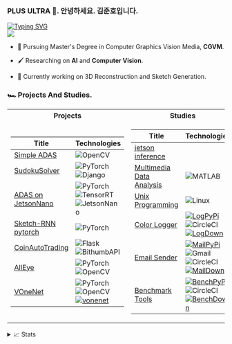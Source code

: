 
<p align="center">

### PLUS ULTRA 🚀. 안녕하세요. 김준호입니다.
    
<a href="https://github.com/comeeasy">
    <img src="https://readme-typing-svg.demolab.com?font=Georgia&size=18&duration=2000&pause=100&multiline=true&width=500&height=80&lines=Junho Kim;Researcher+%7C+Master's+Student+%7C+Software+Engineer;AI+%7C+Computer+Vision+%7C+Generative Models" alt="Typing SVG" />
</a>
<br/>

<!-- <a href="https://github.com/comeeasy">
    <img src="https://github-readme-stats.vercel.app/api?username=comeeasy&show_icons=true&count_private=true&show_icons=true&hide_border=true&hide_title=true&card_width=300px&hide_rank=true&bg_color=00000000&theme=dracula">
</a> -->

<a href="https://github.com/comeeasy">
    <img src="https://github-stats-alpha.vercel.app/api?username=comeeasy&cc=22272e&tc=37BCF6&ic=fff&bc=0000">
</a>

</p>

* 🚀 Pursuing Master's Degree in Computer Graphics Vision Media, **CGVM**.

* 🖌 Researching on **AI** and **Computer Vision**. 

* 🤩 Currently working on 3D Reconstruction and Sketch Generation.

### 🏎️ Projects And Studies.
<table>
<tr><th>Projects</th><th>Studies</th></tr>
<tr><td>

|Title | Technologies|
|--|--|
| [Simple ADAS](https://github.com/comeeasy/SimpleADAS) | ![OpenCV](https://img.shields.io/badge/OpenCV-black?style=flat-square&logo=opencv)|
| [SudokuSolver](https://github.com/comeeasy/SudokuSolver) | ![PyTorch](https://img.shields.io/badge/PyTorch-black?style=flat-square&logo=pytorch) ![Django](https://img.shields.io/badge/Django-black?style=flat-square&logo=django)|
| [ADAS on JetsonNano](https://github.com/comeeasy/SM-R320-adas) | ![PyTorch](https://img.shields.io/badge/PyTorch-black?style=flat-square&logo=pytorch) ![TensorRT](https://img.shields.io/badge/TensorRT-black?style=flat-square&logo=tensorrt) ![JetsonNano](https://img.shields.io/badge/Jetson-black)|
| [Sketch-RNN pytorch](https://github.com/comeeasy/sketch-photo2seq-torch) | ![PyTorch](https://img.shields.io/badge/PyTorch-black?style=flat-square&logo=pytorch) |
| [CoinAutoTrading](https://github.com/comeeasy/Coin_Auto_Trading) | ![Flask](https://img.shields.io/badge/Flask-black?style=flat-square&logo=flask) ![BithumbAPI](https://img.shields.io/badge/BithumbAPI-black?style=flat-square&logo=bithumb)|
| [AllEye](https://github.com/comeeasy/AllEye) | ![PyTorch](https://img.shields.io/badge/PyTorch-black?style=flat-square&logo=pytorch) ![OpenCV](https://img.shields.io/badge/OpenCV-black?style=flat-square&logo=opencv) |
| [VOneNet](https://github.com/comeeasy/R320_VOneNet) | ![PyTorch](https://img.shields.io/badge/PyTorch-black?style=flat-square&logo=pytorch) ![OpenCV](https://img.shields.io/badge/OpenCV-black?style=flat-square&logo=opencv) [![vonenet](https://img.shields.io/badge/Paper-black?style=flat-square&logo=googlescholar)](https://proceedings.neurips.cc/paper/2020/file/98b17f068d5d9b7668e19fb8ae470841-Paper.pdf) |

</td><td>

|Title | Technologies|
|--|--|
| [jetson inference](https://github.com/comeeasy/jetson-inference-kor)| |
| [Multimedia Data Analysis](https://github.com/comeeasy/SMU-Multimedia-Data-Analysis)| ![MATLAB](https://img.shields.io/badge/MATLAB-black?style=flat-square&logo=matlab)|
| [Unix Programming](https://github.com/comeeasy/SMU-Unix-programming)| ![Linux](https://img.shields.io/badge/Ubuntu-black?style=flat-square&logo=ubuntu)|
| [Color Logger](https://github.com/drkostas/termcolor-logger)| [![LogPyPi](https://img.shields.io/badge/PyPi-black?style=flat-square&logo=pypi)](https://pypi.org/project/termcolor-logger/) ![CircleCI](https://img.shields.io/badge/CI-black?style=flat-square&logo=circleci) <br>[![LogDown](https://static.pepy.tech/personalized-badge/termcolor-logger?period=total&units=international_system&left_color=black&right_color=red&left_text=Downloads)](https://pepy.tech/project/termcolor-logger)|
| [Email Sender](https://github.com/drkostas/pyemail-sender)| [![MailPyPi](https://img.shields.io/badge/PyPi-black?style=flat-square&logo=pypi)](https://pypi.org/project/pyemail-sender/) ![Gmail](https://img.shields.io/badge/API-black?style=flat-square&logo=gmail) <br> ![CircleCI](https://img.shields.io/badge/CI-black?style=flat-square&logo=circleci) [![MailDown](https://static.pepy.tech/personalized-badge/pyemail-sender?period=total&units=international_system&left_color=black&right_color=red&left_text=Downloads)](https://pepy.tech/project/pyemail-sender) |
| [Benchmark Tools](https://github.com/drkostas/bench-utils)| [![BenchPyPi](https://img.shields.io/badge/PyPi-black?style=flat-square&logo=pypi)](https://pypi.org/project/bench-utils/) ![CircleCI](https://img.shields.io/badge/CI-black?style=flat-square&logo=circleci) <br> [![BenchDown](https://static.pepy.tech/personalized-badge/bench-utils?period=total&units=international_system&left_color=black&right_color=red&left_text=Downloads)](https://pepy.tech/project/bench-utils) |

</table>
    
<details>
<summary>📈 Stats</summary>
<br>
My Github Stats

![](http://github-profile-summary-cards.vercel.app/api/cards/profile-details?username=comeeasy&theme=dracula) 

![](http://github-profile-summary-cards.vercel.app/api/cards/repos-per-language?username=comeeasy&theme=dracula) 
![](http://github-profile-summary-cards.vercel.app/api/cards/most-commit-language?username=comeeasy&theme=dracula)


<br>
Currently Coding & Listening to:

[![spotify-github-profile](https://spotify-github-profile.vercel.app/api/view?uid=11159336621&cover_image=true&theme=novatorem&show_offline=true&bar_color=53b14f&bar_color_cover=false)](https://open.spotify.com/user/11159336621)

</details>

<!--
**comeeasy/comeeasy** is a ✨ _special_ ✨ repository because its `README.md` (this file) appears on your GitHub profile.

Here are some ideas to get you started:

- 🔭 I’m currently working on ...
- 🌱 I’m currently learning ...
- 👯 I’m looking to collaborate on ...
- 🤔 I’m looking for help with ...
- 💬 Ask me about ...
- 📫 How to reach me: ...
- 😄 Pronouns: ...
- ⚡ Fun fact: ...
-->
